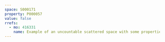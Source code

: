 ```yaml
---
space: S000171
property: P000057
value: false
rrefs:
  - mo: 416331
    name: Example of an uncountable scattered space with some properties
---
```


